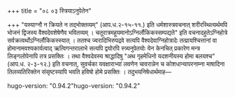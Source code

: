 +++
title = "०८ ०३ स्त्रियाऽनुपेतेन"

+++
"यस्याग्नौ न क्रियते न तद्भोक्तव्यम्" (आप.ध.२-१५-११.) इति धर्मशास्त्रवचनात् शरीरस्थित्यर्थमपि भोजनं द्विजस्य वैश्वदेवशेषेणैव भवितव्यम् ।
चतूरात्रमहूयमानोऽग्निर्लौकिकस्सम्पद्यते" इति वचनादहुतेऽग्निहोत्रे सर्वक्रत्वर्थोऽग्निर्लौकिकस्स्यात् ।
ततश्च ज्वरादिभिरुपद्रवे सत्यपि वैश्वदेवाग्निहोत्रादेः तत्प्रायश्चित्तानां वा होमानामवश्यकार्यत्वाद् ऋत्विगन्तरालाभे सत्यपि द्वयोरपि स्त्र्यनुपेतयोः येन केनचित् प्रकारेण मन्त्र लिङ्गलोपेनापि तत्र प्रसक्तिः ।
तथा वैश्वदेवस्य श्राद्धादिषु "अथ गृहमेधिनो यदशनीयस्य होमा बलयश्च" (आप.ध. २-३-१२.) इति वचनात्, सुवर्चका यवक्षाराभ्यां लवणेन चावरान्नेन च कोशधान्यापरनाम्ना माषादिना तिलव्यतिरिक्तेन संसृष्टस्यापि भवति हविषो होमे प्रसक्तिः ।
तदुभयनिषेधार्थमाह—

hugo-version: "0.94.2"hugo-version: "0.94.2"